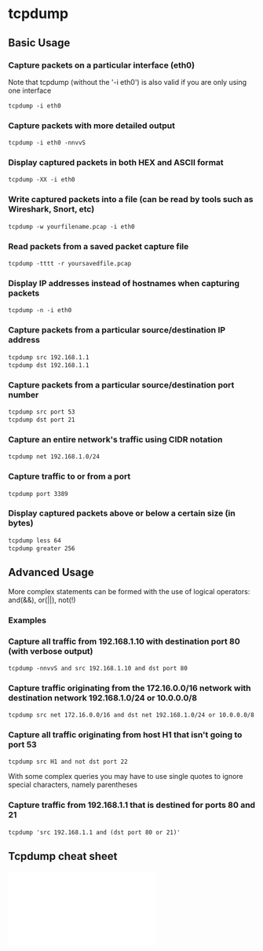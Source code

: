 # tcpdump

## Basic Usage

### Capture packets on a particular interface (eth0)

Note that tcpdump (without the '-i eth0') is also valid if you are only using one interface

```shell
tcpdump -i eth0
```

### Capture packets with more detailed output

```shell
tcpdump -i eth0 -nnvvS
```

### Display captured packets in both HEX and ASCII format

```shell
tcpdump -XX -i eth0
```

### Write captured packets into a file (can be read by tools such as Wireshark, Snort, etc)

```shell
tcpdump -w yourfilename.pcap -i eth0
```

### Read packets from a saved packet capture file

```shell
tcpdump -tttt -r yoursavedfile.pcap
```

### Display IP addresses instead of hostnames when capturing packets

```shell
tcpdump -n -i eth0
```

### Capture packets from a particular source/destination IP address

```shell
tcpdump src 192.168.1.1
tcpdump dst 192.168.1.1
```

### Capture packets from a particular source/destination port number

```shell
tcpdump src port 53
tcpdump dst port 21
```

### Capture an entire network's traffic using CIDR notation

```shell
tcpdump net 192.168.1.0/24
```

### Capture traffic to or from a port

```shell
tcpdump port 3389
```

### Display captured packets above or below a certain size (in bytes)

```shell
tcpdump less 64
tcpdump greater 256
```

## Advanced Usage

More complex statements can be formed with the use of logical operators: and(&&), or(||), not(!)

### Examples

### Capture all traffic from 192.168.1.10 with destination port 80 (with verbose output)

```shell
tcpdump -nnvvS and src 192.168.1.10 and dst port 80
```

### Capture traffic originating from the 172.16.0.0/16 network with destination network 192.168.1.0/24 or 10.0.0.0/8

```shell
tcpdump src net 172.16.0.0/16 and dst net 192.168.1.0/24 or 10.0.0.0/8
```

### Capture all traffic originating from host H1 that isn't going to port 53

```shell
tcpdump src H1 and not dst port 22
```

With some complex queries you may have to use single quotes to ignore special characters, namely parentheses

### Capture traffic from 192.168.1.1 that is destined for ports 80 and 21

```shell
tcpdump 'src 192.168.1.1 and (dst port 80 or 21)'
```

## Tcpdump cheat sheet

![Tcpdump cheat sheet](assets/tcpdump_cheat_sheet.pdf)
